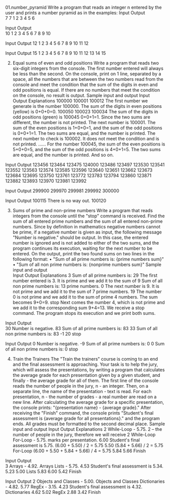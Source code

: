 01.number_pyramid
Write a program that reads an integer n entered by the user and prints a number pyramid as in the examples:
Input  Output       
7      7 1
       2 3
       4 5 6

Input  Output    
10     1
       2 3
       4 5 6
       7 8 9 10

Input  Output
12	    1
        2 3
        4 5 6
        7 8 9 10
        11 12

Input  Output
15	   1
       2 3
       4 5 6
       7 8 9 10
       11 12 13 14 15
       
02. Equal sums of even and odd positions
Write a program that reads two six-digit integers from the console. The first number entered will always be less than the second. On the console, print on 1 line, separated by a space, all the numbers that are between the two numbers read from the console and meet the condition that the sum of the digits in even and odd positions is equal. If there are no numbers that meet the condition on the console, no result is output.
Sample input and output
Input   Output          Explanations
100000  100001 100012   The first number we generate is the number 100000. The sum of the digits in even positions (yellow) is 0+0+0=0.
100050  100023 100034   The sum of the digits in odd positions (green) is 
        100045          0+0+1=1. Since the two sums are different, the number is not printed.
                        The next number is 100001. The sum of the even positions is 1+0+0=1, and the sum of the odd positions is 0+0+1=1.
                        The two sums are equal, and the number is 
                        printed.
                        The next number to check is 100002. It does not meet the condition and is not printed.
                        ……
                        For the number 100045, the sum of the even positions is 5+0+0=5, and the sum of the odd positions is 4+0+1=5.
                        The two sums are equal, and the number is printed. 
                        And so on.
    
Input   Output 
123456  123464 123475 
124000  123486 123497 
        123530 123541 
        123552 123563 
        123574 123585 
        123596 123640
        123651 123662 
        123673 123684 
        123695 123750 
        123761 123772 
        123783 123794 
        123860 123871 
        123882 123893 
        123970 123981 
        123992

Input   Output 
299900  299970 299981 299992
300000

Input   Output 
100115  There is no way out.
100120

03. Sums of prime and non-prime numbers
Write a program that reads integers from the console until the "stop" command is received. Find the sum of all entered prime numbers and the sum of all entered non-prime numbers. Since by definition in mathematics negative numbers cannot be prime, if a negative number is given as input, the following message "Number is negative." should be output. In this case, the entered number is ignored and is not added to either of the two sums, and the program continues its execution, waiting for the next number to be entered.
On the output, print the two found sums on two lines in the following format:
• "Sum of all prime numbers is: {prime numbers sum}"
• "Sum of all non prime numbers is: {nonprime numbers sum}"
Sample input and output                     
Input   Output                               Explanations
3       Sum of all prime numbers is: 29      The first number entered is 3. It is prime and we add it to the sum of 
9       Sum of all non prime numbers is: 13  prime numbers.
0                                            The next number is 9. It is not prime and we add it to the sum of 
7                                            prime numbers.
19                                           The number 0 is not prime and we add it to the sum of prime 
4                                            numbers. The sum becomes 9+0=9.
stop	                                      Next comes the number 4, which is not prime and we add it to the corresponding sum 9+4=13.
                                             We receive a stop command. The program stops its execution and we print both sums.

Input   Output  
30      Number is negative.
83      Sum of all prime numbers is: 83
33      Sum of all non prime numbers is: 83
-1
20
stop	

Input   Output 
0       Number is negative.
-9      Sum of all prime numbers is: 0
0       Sum of all non prime numbers is: 0
stop	

04. Train the Trainers
The "Train the trainers" course is coming to an end and the final assessment is approaching. Your task is to help the jury, which will assess the presentations, by writing a program that calculates the average grade for each presentation given by a given student, and finally - the average grade for all of them.
The first line of the console reads the number of people in the jury, n - an integer.
Then, on a separate line, the name of the presentation - text is read.
For each presentation, n - the number of grades - a real number are read on a new line.
After calculating the average grade for a specific presentation, the console prints:
"{presentation name} - {average grade}."
After receiving the "Finish" command, the console prints "Student's final assessment is {average grade for all presentations}." and the program ends.
All grades must be formatted to the second decimal place.
Sample input and output
Input         Output                               Explanations
2      	While-Loop - 5.75.                   2 – the number of people in the jury, therefore we will receive 2 
While-Loop    For-Loop - 5.75.                     marks per presentation.
6.00          Student's final assessment is 5.75.  (6.00 + 5.50) / 2 = 5.75
5.50                                               (5.84 + 5.66) / 2 = 5.75
For-Loop                                           (6.00 + 5.50 + 5.84 + 5.66) / 4 = 5.75 
5.84
5.66
Finish

Input         Output  
3             Arrays - 4.92.
Arrays        Lists - 5.75.
4.53          Student's final assessment is 5.34.
5.23
5.00
Lists
5.83
6.00
5.42
Finish	

Input                  Output 
2                      Objects and Classes - 5.00.
Objects and Classes    Dictionaries - 4.82.
5.77                   RegEx - 3.15.
4.23                   Student's final assessment is 4.32.
Dictionaries
4.62
5.02
RegEx
2.88
3.42
Finish	











